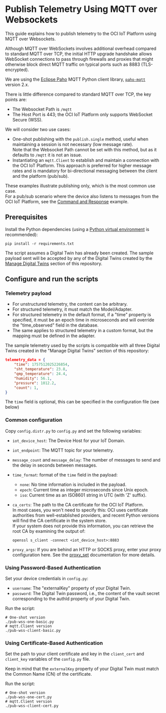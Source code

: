 # Publish Telemetry Using MQTT over Websockets

This guide explains how to publish telemetry to the OCI IoT Platform using MQTT over Websockets.

Although MQTT over WebSockets involves additional overhead compared to standard MQTT
over TCP, the initial HTTP upgrade handshake allows WebSocket connections to pass
through firewalls and proxies that might otherwise block direct MQTT traffic on typical
ports such as 8883 (TLS-encrypted).

We are using the [Eclipse Paho](http://eclipse.org/paho/) MQTT Python client library,
[`paho-mqtt`](https://pypi.org/project/paho-mqtt/) version 2.x.

There is little difference compared to standard MQTT over TCP, the key points are:

- The Websocket Path is `/mqtt`
- The Host Port is 443; the OCI IoT Platform only supports WebSocket Secure (WSS).

We will consider two use cases:

- One-shot publishing with the `publish.single` method, useful when maintaining a
  session is not necessary (low message rate).  
  Note that the Websocket Path cannot be set with this method, but as it defaults
  to `/mqtt` it is not an issue.
- Instantiating an `mqtt.Client` to establish and maintain a connection with the OCI
  IoT Platform. This approach is preferred for higher message rates and is mandatory for
  bi-directional messaging between the client and the platform (pub/sub).

These examples illustrate publishing only, which is the most common use case.  
For a pub/sub scenario where the device also listens to messages from the OCI IoT Platform,
see the [Command and Response](../../..) example.

## Prerequisites

Install the Python dependencies
(using a [Python virtual environment](https://docs.python.org/3/library/venv.html) is recommended):

```shell
pip install -r requirements.txt
```

The script assumes a Digital Twin has already been created.
The sample payload sent will be accepted by any of the Digital Twins created by the
[Manage Digital Twins](../../script/manage-dt/) section of this repository.

## Configure and run the scripts

### Telemetry payload

- For unstructured telemetry, the content can be arbitrary.
- For structured telemetry, it must match the Model/Adapter.
- For structured telemetry in the default format, if a "time" property is specified,
  it must be an epoch time in microseconds and will override the "time_observed" field
  in the database.
- The same applies to structured telemetry in a custom format, but the mapping must be
  defined in the adapter.

The sample telemetry used by the scripts is compatible with all three Digital Twins
created in the "Manage Digital Twins" section of this repository:

```json
telemetry_data = {
    "time": 1757512025226854,
    "sht_temperature": 23.8,
    "qmp_temperature": 24.4,
    "humidity": 56.1,
    "pressure": 1012.2,
    "count": 1,
}
```

The `time` field is optional, this can be specified in the configuration file (see below)

### Common configuration

Copy `config.distr.py` to `config.py` and set the following variables:

- `iot_device_host`: The Device Host for your IoT Domain.
- `iot_endpoint`: The  MQTT topic for your telemetry.
- `message_count` and `message_delay`: The number of messages to send and the delay in
  seconds between messages.
- `time_format`: format of the `time` field in the payload:
  - `none`: No time information is included in the payload.
  - `epoch`: Current time as integer microseconds since Unix epoch.
  - `iso`: Current time as an ISO8601 string in UTC (with 'Z' suffix).
- `ca_certs`: The path to the CA certificate for the OCI IoT Platform.  
  In most cases, you won't need to specify this: OCI uses certificate authorities from
  well-established providers, and recent Python versions will find the CA certificate
  in the system store.  
  If your system does not provide this information, you can retrieve the root CA by
  examining the output of:

  ```shell
  openssl s_client -connect <iot_device_host>:8883
  ```

- `proxy_args`: If you are behind an HTTP or SOCKS proxy, enter your proxy configuration
  here. See the
  [proxy_set](https://eclipse.dev/paho/files/paho.mqtt.python/html/client.html#paho.mqtt.client.Client.proxy_set)
  documentation for more details.

### Using Password-Based Authentication

Set your device credentials in `config.py`:

- `username`: The "externalKey" property of your Digital Twin.
- `password`: The Digital Twin password, i.e., the content of the vault secret
  corresponding to the authId property of your Digital Twin.

Run the script:

```shell
# One-shot version
./pub-wss-one-basic.py
# mqtt.Client version
./pub-wss-client-basic.py
```

### Using Certificate-Based Authentication

Set the path to your client certificate and key in the `client_cert` and `client_key`
variables of the `config.py` file.

Keep in mind that the `externalKey` property of your Digital Twin must match the
Common Name (CN) of the certificate.

Run the script:

```shell
# One-shot version
./pub-wss-one-cert.py
# mqtt.Client version
./pub-wss-client-cert.py
```
